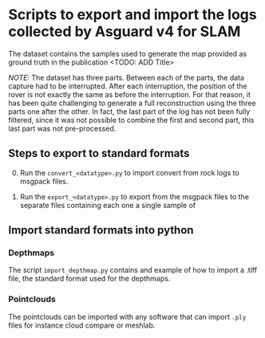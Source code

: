 # Scripts to export and import the logs collected by Asguard v4 for SLAM

The dataset contains the samples used to generate the map provided as ground truth in the publication <TODO: ADD Title>

*NOTE:* The dataset has three parts. Between each of the parts, the data capture had to be interrupted. After each interruption, the position of the rover is not exactly the same as before the interruption. For that reason, it has been quite challenging to generate a full reconstruction using the three parts one after the other. In fact, the last part of the log has not been fully filtered, since it was not possible to combine the first and second part, this last part was not pre-processed.

## Steps to export to standard formats

0. Run the `convert_<datatype>.py` to import convert from rock logs to msgpack files. 

0. Run the `export_<datatype>.py` to export from the msgpack files to the separate files containing each one a single sample of <datatype>

## Import standard formats into python

### Depthmaps

The script `import_depthmap.py` contains and example of how to import a .tiff file, the standard format used for the depthmaps. 

### Pointclouds

The pointclouds can be imported with any software that can import `.ply` files for instance cloud compare or meshlab.

